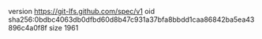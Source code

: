 version https://git-lfs.github.com/spec/v1
oid sha256:0bdbc4063db0dfbd60d8b47c931a37bfa8bbdd1caa86842ba5ea43896c4a0f8f
size 1961
